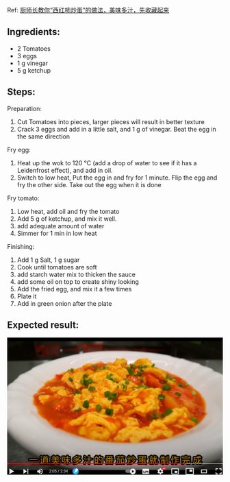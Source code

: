 Ref: [厨师长教你“西红柿炒蛋”的做法，美味多汁，先收藏起来](https://www.youtube.com/watch?v=2hvQFxZBTVY)

## Ingredients:
- 2 Tomatoes
- 3 eggs
- 1 g vinegar
- 5 g ketchup

## Steps: 

Preparation:
1. Cut Tomatoes into pieces, larger pieces will result in better texture
2. Crack 3 eggs and add in a little salt, and 1 g of vinegar. Beat the egg in the same direction

Fry egg:
1. Heat up the wok to 120 °C (add a drop of water to see if it has a Leidenfrost effect), and add in oil.
2. Switch to low heat, Put the egg in and fry for 1 minute. Flip the egg and fry the other side. Take out the egg when it is done

Fry tomato:
1. Low heat, add oil and fry the tomato
2. Add 5 g of ketchup, and mix it well.
3. add adequate amount of water 
4. Simmer for 1 min in low heat
   
Finishing:
1. Add 1 g Salt, 1 g sugar
2. Cook until tomatoes are soft
3. add starch water mix to thicken the sauce
4. add some oil on top to create shiny looking
5. Add the fried egg, and mix it a few times
7. Plate it
8. Add in green onion after the plate

## Expected result:
![](../../z.Images/Pasted%20image%2020230406125005.png)